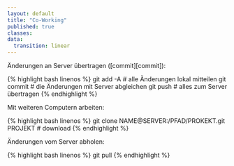 ```yaml
---
layout: default
title: "Co-Working"
published: true
classes:
data:
  transition: linear
---
```


<div markdown="1" class="fragment">
Änderungen an Server übertragen ([commit][commit]):

{% highlight bash linenos %}
git add -A # alle Änderungen lokal mitteilen
git commit # die Änderungen mit Server abgleichen
git push   # alles zum Server übertragen
{% endhighlight %}
</div>

<div markdown="1" class="fragment">
Mit weiteren Computern arbeiten:

{% highlight bash linenos %}
git clone NAME@SERVER:/PFAD/PROKEKT.git PROJEKT # download
{% endhighlight %}
</div>

<div markdown="1" class="fragment">
Änderungen vom Server abholen:

{% highlight bash linenos %}
git pull
{% endhighlight %}
</div>

[commit]: http://git-scm.com/book/en/Git-Basics-Recording-Changes-to-the-Repository
